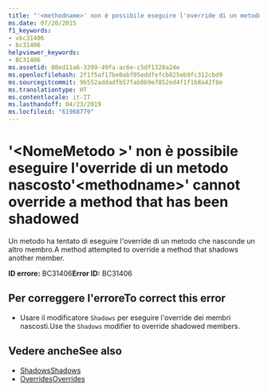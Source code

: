 ```yaml
---
title: "'<methodname>' non è possibile eseguire l'override di un metodo nascosto"
ms.date: 07/20/2015
f1_keywords:
- vbc31406
- bc31406
helpviewer_keywords:
- BC31406
ms.assetid: 08ed11a6-3399-49fa-ac6e-c5df1328a24e
ms.openlocfilehash: 2f1f5af17be0abf05eddfefcb825eb9fc312cbd9
ms.sourcegitcommit: 9b552addadfb57fab0b9e7852ed4f1f1b8a42f8e
ms.translationtype: HT
ms.contentlocale: it-IT
ms.lasthandoff: 04/23/2019
ms.locfileid: "61968779"
---
```

# <a name="methodname-cannot-override-a-method-that-has-been-shadowed"></a><span data-ttu-id="2039a-102">'\<NomeMetodo >' non è possibile eseguire l'override di un metodo nascosto</span><span class="sxs-lookup"><span data-stu-id="2039a-102">'\<methodname>' cannot override a method that has been shadowed</span></span>
<span data-ttu-id="2039a-103">Un metodo ha tentato di eseguire l'override di un metodo che nasconde un altro membro.</span><span class="sxs-lookup"><span data-stu-id="2039a-103">A method attempted to override a method that shadows another member.</span></span>  
  
 <span data-ttu-id="2039a-104">**ID errore:** BC31406</span><span class="sxs-lookup"><span data-stu-id="2039a-104">**Error ID:** BC31406</span></span>  
  
## <a name="to-correct-this-error"></a><span data-ttu-id="2039a-105">Per correggere l'errore</span><span class="sxs-lookup"><span data-stu-id="2039a-105">To correct this error</span></span>  
  
- <span data-ttu-id="2039a-106">Usare il modificatore `Shadows` per eseguire l'override dei membri nascosti.</span><span class="sxs-lookup"><span data-stu-id="2039a-106">Use the `Shadows` modifier to override shadowed members.</span></span>  
  
## <a name="see-also"></a><span data-ttu-id="2039a-107">Vedere anche</span><span class="sxs-lookup"><span data-stu-id="2039a-107">See also</span></span>

- [<span data-ttu-id="2039a-108">Shadows</span><span class="sxs-lookup"><span data-stu-id="2039a-108">Shadows</span></span>](../../visual-basic/language-reference/modifiers/shadows.md)
- [<span data-ttu-id="2039a-109">Overrides</span><span class="sxs-lookup"><span data-stu-id="2039a-109">Overrides</span></span>](../../visual-basic/language-reference/modifiers/overrides.md)
